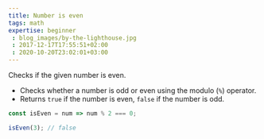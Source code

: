 ```yaml
---
title: Number is even
tags: math
expertise: beginner
 : blog_images/by-the-lighthouse.jpg
 : 2017-12-17T17:55:51+02:00
 : 2020-10-20T23:02:01+03:00
---
```


Checks if the given number is even.

- Checks whether a number is odd or even using the modulo (`%`) operator.
- Returns `true` if the number is even, `false` if the number is odd.

```js
const isEven = num => num % 2 === 0;
```

```js
isEven(3); // false
```
